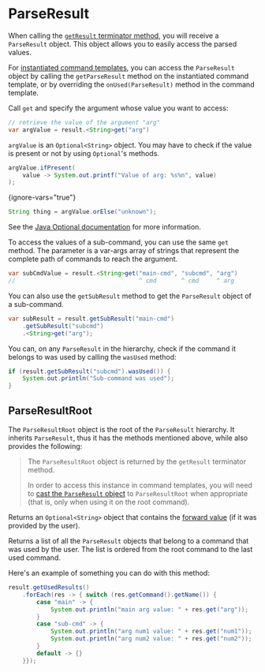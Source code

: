 # ParseResult

When calling the [`getResult` terminator method](Receiving-the-values.md#result-method), you will receive a `ParseResult` object.
This object allows you to easily access the parsed values.


<tip id="cmd-templates-result">

For [instantiated command templates](Instantiating-Command-Template.md), you can access the `ParseResult` object by calling
the `getParseResult` method on the instantiated command template, or by overriding the `onUsed(ParseResult)` method in the
command template.

</tip>

<procedure title="Accessing the parsed values" id="access-values">
<step>

Call ``get`` and specify the argument whose value you want to access:

```Java
// retrieve the value of the argument "arg"
var argValue = result.<String>get("arg")
```

</step>

<step>

`argValue` is an `Optional<String>` object. You may have to check if the value is present or not by using
`Optional`'s methods.

```Java
argValue.ifPresent(
	value -> System.out.printf("Value of arg: %s%n", value)
);
```
{ignore-vars="true"}
```Java
String thing = argValue.orElse("unknown");
```

See the [Java Optional documentation](https://docs.oracle.com/en/java/javase/17/docs/api/java.base/java/util/Optional.html)
for more information.

</step>
</procedure>


<procedure title="Accessing sub-command values" id="access-subcmd-values">
<step>

To access the values of a sub-command, you can use the same `get` method. The parameter is a var-args array of strings
that represent the complete path of commands to reach the argument.

```Java
var subCmdValue = result.<String>get("main-cmd", "subcmd", "arg")
//                                   ^ cmd       ^ cmd     ^ arg
```

<tip>

You can also use the `getSubResult` method to get the `ParseResult` object of a sub-command.

```Java
var subResult = result.getSubResult("main-cmd")
	.getSubResult("subcmd")
	.<String>get("arg");
```

</tip>

</step>
</procedure>


<procedure title="See if a command was used" id="check-command-used">
<step>

You can, on any `ParseResult` in the hierarchy, check if the command it belongs to was used by calling the `wasUsed` method:

```Java
if (result.getSubResult("subcmd").wasUsed()) {
	System.out.println("Sub-command was used");
}
```

</step>
</procedure>


## ParseResultRoot

The `ParseResultRoot` object is the root of the `ParseResult` hierarchy. It inherits `ParseResult`, thus it has the methods
mentioned above, while also provides the following:

> The `ParseResultRoot` object is returned by the `getResult` terminator method.
> 
> In order to access this instance in
> command templates, you will need to [cast the `ParseResult` object](#cmd-templates-result) to `ParseResultRoot`
> when appropriate (that is, only when using it on the root command).

<deflist>
<def title="getForwardValue">

Returns an `Optional<String>` object that contains the [forward value](Input-syntax.md#forward-value)
(if it was provided by the user).

</def>

<def title="getUsedResults">

Returns a list of all the `ParseResult` objects that belong to a command that was used by the user. The list is ordered
from the root command to the last used command.

Here's an example of something you can do with this method:

````Java
result.getUsedResults()
	.forEach(res -> { switch (res.getCommand().getName()) {
		case "main" -> {
			System.out.println("main arg value: " + res.get("arg"));
		}
		case "sub-cmd" -> {
			System.out.println("arg num1 value: " + res.get("num1"));
			System.out.println("arg num2 value: " + res.get("num2"));
		}
		default -> {}
	}});
````

</def>
</deflist>